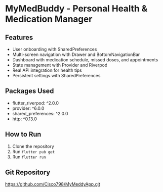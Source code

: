 # MyMedBuddy - Personal Health & Medication Manager

## Features
- User onboarding with SharedPreferences
- Multi-screen navigation with Drawer and BottomNavigationBar
- Dashboard with medication schedule, missed doses, and appointments
- State management with Provider and Riverpod
- Real API integration for health tips
- Persistent settings with SharedPreferences

## Packages Used
- flutter_riverpod: ^2.0.0
- provider: ^6.0.0
- shared_preferences: ^2.0.0
- http: ^0.13.0

## How to Run
1. Clone the repository
2. Run `flutter pub get`
3. Run `flutter run`

## Git Repository
https://github.com/Cisco798/MyMeddyApp.git
